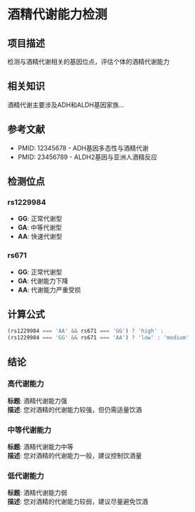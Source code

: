 # 酒精代谢能力检测

## 项目描述
检测与酒精代谢相关的基因位点，评估个体的酒精代谢能力

## 相关知识
酒精代谢主要涉及ADH和ALDH基因家族...

## 参考文献
- PMID: 12345678 - ADH基因多态性与酒精代谢
- PMID: 23456789 - ALDH2基因与亚洲人酒精反应

## 检测位点

### rs1229984
- **GG**: 正常代谢型
- **GA**: 中等代谢型
- **AA**: 快速代谢型

### rs671
- **GG**: 正常代谢型
- **GA**: 代谢能力下降
- **AA**: 代谢能力严重受损

## 计算公式
```javascript
(rs1229984 === 'AA' && rs671 === 'GG') ? 'high' : 
(rs1229984 === 'GG' && rs671 === 'AA') ? 'low' : 'medium'
```

## 结论

### 高代谢能力
**标题**: 酒精代谢能力强  
**描述**: 您对酒精的代谢能力较强，但仍需适量饮酒

### 中等代谢能力
**标题**: 酒精代谢能力中等  
**描述**: 您对酒精的代谢能力一般，建议控制饮酒量

### 低代谢能力
**标题**: 酒精代谢能力弱  
**描述**: 您对酒精的代谢能力较弱，建议尽量避免饮酒
